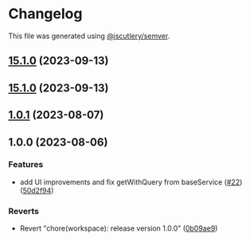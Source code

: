 # Changelog

This file was generated using [@jscutlery/semver](https://github.com/jscutlery/semver).

## [15.1.0](https://github.com/rime-dev/ngx-rime/compare/v15.0.0...v15.1.0) (2023-09-13)

## [15.1.0](https://github.com/rime-dev/ngx-rime/compare/v15.0.0...v15.1.0) (2023-09-13)

## [1.0.1](https://github.com/rime-dev/ngx-rime/compare/v1.0.0...v1.0.1) (2023-08-07)

## 1.0.0 (2023-08-06)


### Features

* add UI improvements and fix getWithQuery from baseService ([#22](https://github.com/rime-dev/ngx-rime/issues/22)) ([50d2f94](https://github.com/rime-dev/ngx-rime/commit/50d2f94170734a8b51ae2c776fde2110076248d2))


### Reverts

* Revert "chore(workspace): release version 1.0.0" ([0b09ae9](https://github.com/rime-dev/ngx-rime/commit/0b09ae9617224ab5e9a1991b3cf737d529acde6b))
